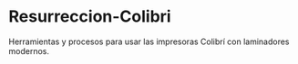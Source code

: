 # Resurreccion-Colibri
Herramientas y procesos para usar las impresoras Colibrí con laminadores modernos.
